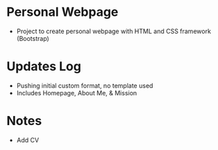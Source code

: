 # Personal Webpage
* Project to create personal webpage with HTML and CSS framework (Bootstrap)

# Updates Log
* Pushing initial custom format, no template used
* Includes Homepage, About Me, & Mission

# Notes
* Add CV